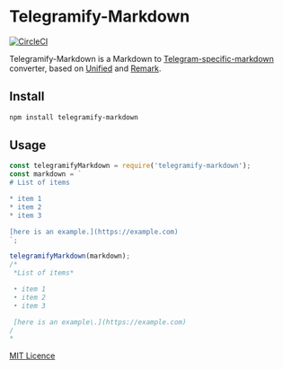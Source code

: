 # Telegramify-Markdown

[![CircleCI](https://circleci.com/gh/skoropadas/telegramify-markdown.svg?style=svg)](https://circleci.com/gh/skoropadas/telegramify-markdown)

Telegramify-Markdown is a Markdown
to [Telegram-specific-markdown](https://core.telegram.org/bots/api#formatting-options) converter, based
on [Unified](https://github.com/unifiedjs/unified) and [Remark](https://github.com/remarkjs/remark/).

## Install

```bash
npm install telegramify-markdown
```

## Usage

```js
const telegramifyMarkdown = require('telegramify-markdown');
const markdown = `
# List of items

* item 1
* item 2
* item 3

[here is an example.](https://example.com)
`;

telegramifyMarkdown(markdown);
/*
 *List of items*

 • item 1
 • item 2
 • item 3

 [here is an example\.](https://example.com)
/
*
```

[MIT Licence](LICENSE)
